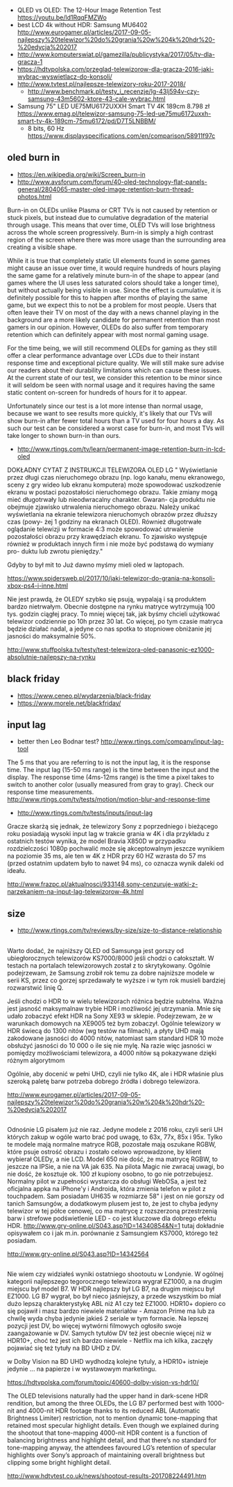 - QLED vs OLED: The 12-Hour Image Retention Test https://youtu.be/ld1RqqFMZWo
- best LCD 4k without HDR: Samsung MU6402 http://www.eurogamer.pl/articles/2017-09-05-najlepszy%20telewizor%20do%20grania%20w%204k%20hdr%20-%20edycja%202017
- http://www.komputerswiat.pl/gamezilla/publicystyka/2017/05/tv-dla-gracza-1
- https://hdtvpolska.com/przeglad-telewizorow-dla-gracza-2016-jaki-wybrac-wyswietlacz-do-konsoli/
- http://www.tvtest.pl/najlepsze-telewizory-roku-2017-2018/
  - http://www.benchmark.pl/testy_i_recenzje/lg-43lj594v-czy-samsung-43m5602-ktore-43-cale-wybrac.html
- Samsung 75" LED UE75MU6172UXXH Smart TV 4K 189cm 8.798 zł https://www.emag.pl/telewizor-samsung-75-led-ue75mu6172uxxh-smart-tv-4k-189cm-75mu6172/pd/D7T5LNBBM/
  - 8 bits, 60 Hz https://www.displayspecifications.com/en/comparison/58911f97c

## oled burn in

- https://en.wikipedia.org/wiki/Screen_burn-in
- http://www.avsforum.com/forum/40-oled-technology-flat-panels-general/2804065-master-oled-image-retention-burn-thread-photos.html

Burn-in on OLEDs unlike Plasma or CRT TVs is not caused by retention or stuck pixels, but instead due to cumulative degradation of the material through usage. This means that over time, OLED TVs will lose brightness across the whole screen progressively. Burn-in is simply a high contrast region of the screen where there was more usage than the surrounding area creating a visible shape.

While it is true that completely static UI elements found in some games might cause an issue over time, it would require hundreds of hours playing the same game for a relatively minute burn-in of the shape to appear (and games where the UI uses less saturated colors should take a longer time), but without actually being visible in use. Since the effect is cumulative, it is definitely possible for this to happen after months of playing the same game, but we expect this to not be a problem for most people. Users that often leave their TV on most of the day with a news channel playing in the background are a more likely candidate for permanent retention than most gamers in our opinion. However, OLEDs do also suffer from temporary retention which can definitely appear with most normal gaming usage.

For the time being, we will still recommend OLEDs for gaming as they still offer a clear performance advantage over LCDs due to their instant response time and exceptional picture quality. We will still make sure advise our readers about their durability limitations which can cause these issues. At the current state of our test, we consider this retention to be minor since it will seldom be seen with normal usage and it requires having the same static content on-screen for hundreds of hours for it to appear.

Unfortunately since our test is a lot more intense than normal usage, because we want to see results more quickly, it's likely that our TVs will show burn-in after fewer total hours than a TV used for four hours a day. As such our test can be considered a worst case for burn-in, and most TVs will take longer to shown burn-in than ours. 

- http://www.rtings.com/tv/learn/permanent-image-retention-burn-in-lcd-oled

DOKŁADNY CYTAT Z INSTRUKCJI TELEWIZORA OLED LG
" Wyświetlanie przez długi czas nieruchomego obrazu (np. logo kanału, menu ekranowego, sceny z gry wideo lub ekranu komputera) może spowodować uszkodzenie ekranu w postaci pozostałości nieruchomego obrazu. Takie zmiany mogą mieć długotrwały lub nieodwracalny charakter. Gwaran- cja produktu nie obejmuje zjawisko utrwalenia nieruchomego obrazu.
Należy unikać wyświetlania na ekranie telewizora nieruchomych obrazów przez dłuższy czas (powy- żej 1 godziny na ekranach OLED).
Również długotrwałe oglądanie telewizji w formacie 4:3 może spowodować utrwalenie pozostałości obrazu przy krawędziach ekranu.
To zjawisko występuje również w produktach innych firm i nie może być podstawą do wymiany pro- duktu lub zwrotu pieniędzy."

Gdyby to był mit to Już dawno myśmy mieli oled w laptopach.

https://www.spidersweb.pl/2017/10/jaki-telewizor-do-grania-na-konsoli-xbox-ps4-i-inne.html

Nie jest prawdą, że OLEDY szybko się psują, wypalają i są produktem bardzo nietrwałym. Obecnie dostępne na rynku matryce wytrzymują 100 tys. godzin ciągłej pracy. To mniej więcej tak, jak byśmy chcieli użytkować telewizor codziennie po 10h przez 30 lat. Co więcej, po tym czasie matryca będzie działać nadal, a jedyne co nas spotka to stopniowe obniżanie jej jasności do maksymalnie 50%.

http://www.stuffpolska.tv/testy/test-telewizora-oled-panasonic-ez1000-absolutnie-najlepszy-na-rynku

## black friday

- https://www.ceneo.pl/wydarzenia/black-friday
- https://www.morele.net/blackfriday/
## input lag

- better then Leo Bodnar test? http://www.rtings.com/company/input-lag-tool

The 5 ms that you are referring to is not the input lag, it is the response time. The input lag (15-50 ms range) is the time between the input and the display. The response time (4ms-12ms range) is the time a pixel takes to switch to another color (usually measured from gray to gray). Check our response time measurements. http://www.rtings.com/tv/tests/motion/motion-blur-and-response-time

- http://www.rtings.com/tv/tests/inputs/input-lag

Gracze skarżą się jednak, że telewizory Sony z poprzedniego i bieżącego roku posiadają wysoki input lag w trakcie grania w 4K i dla przykładu z ostatnich testów wynika, że model Bravia X850D w przypadku rozdzielczości 1080p pochwalić może się akceptowalnym jeszcze wynikiem na poziomie 35 ms, ale ten w 4K z HDR przy 60 HZ wzrasta do 57 ms (przed ostatnim updatem było to nawet 94 ms), co oznacza wynik daleki od ideału.

http://www.frazpc.pl/aktualnosci/933148,sony-cenzuruje-watki-z-narzekaniem-na-input-lag-telewizorow-4k.html

## size

- http://www.rtings.com/tv/reviews/by-size/size-to-distance-relationship

##

Warto dodać, że najniższy QLED od Samsunga jest gorszy od ubiegłorocznych telewizorów KS7000/8000 jeśli chodzi o całokształt. W testach na portalach telewizorowych został z to skrytykowany. Ogólnie podejrzewam, że Samsung zrobił rok temu za dobre najniższe modele w serii KS, przez co gorzej sprzedawały te wyższe i w tym rok musieli bardziej rozwarstwić linię Q.

Jeśli chodzi o HDR to w wielu telewizorach różnica będzie subtelna. Ważna jest jasność maksymalnaw trybie HDR i możliwość jej utrzymania. Mnie się udało zobaczyć efekt HDR na Sony XE93 w sklepie. Podejrzewam, że w warunkach domowych na XE9005 też bym zobaczył. Ogólnie telewizory w HDR świecą do 1300 nitów (wg testów na filmach), a płyty UHD mają zakodowane jasności do 4000 nitów, natomiast sam standard HDR 10 może obsłużyć jasności do 10 000 o ile się nie mylę. Na razie więc jasności w pomiędzy możliwościami telewizora, a 4000 nitów są pokazywane dzięki różnym algorytmom

Ogólnie, aby docenić w pełni UHD, czyli nie tylko 4K, ale i HDR właśnie plus szeroką paletę barw potrzeba dobrego źródła i dobrego telewizora.

http://www.eurogamer.pl/articles/2017-09-05-najlepszy%20telewizor%20do%20grania%20w%204k%20hdr%20-%20edycja%202017

##

Odnośnie LG pisałem już nie raz. Jedyne modele z 2016 roku, czyli serii UH których zakup w ogóle warto brać pod uwagę, to 63x, 77x, 85x i 95x. Tylko te modele mają normalne matryce RGB, pozostałe mają oszukane RGBW, które psuje ostrość obrazu i zostało celowo wprowadzone, by klient wybierał OLEDy, a nie LCD.
Model 650 nie dość, że ma matrycę RGBW, to jeszcze na IPSie, a nie na VA jak 635. Na pilota Magic nie zwracaj uwagi, bo nie dość, że kosztuje ok. 100 zł kupiony osobno, to go nie potrzebujesz. Normalny pilot w zupełności wystarcza do obsługi WebOSa, a jest też oficjalna appka na iPhone'y i Androida, która zmienia telefon w pilot z touchpadem.
Sam posiadam UH635 w rozmiarze 58" i jest on nie gorszy od tanich Samsungów, a dodatkowym plusem jest to, że jest to chyba jedyny telewizor w tej półce cenowej, co ma matrycę z rozszerzoną przestrzenią barw i strefowe podświetlenie LED - co jest kluczowe dla dobrego efektu HDR.
http://www.gry-online.pl/S043.asp?ID=14340854&N=1 tutaj dokładnie opisywałem co i jak m.in. porównanie z Samsungiem KS7000, którego też posiadam.

http://www.gry-online.pl/S043.asp?ID=14342564

##

Nie wiem czy widziałeś wyniki ostatniego shootoutu w Londynie. W ogólnej kategorii najlepszego tegorocznego telewizora wygrał EZ1000, a na drugim miejscu był model B7. W HDR najlepszy był LG B7, na drugim miejscu był EZ1000. LG B7 wygrał, bo był nieco jaśniejszy, a przede wszystkim bo miał dużo lepszą charakterystykę ABL niż A1 czy też EZ1000. HDR10+ dopiero co się pojawił i masz bardzo niewiele materiałów - Amazon Prime ma lub za chwilę wyda chyba jedynie jakieś 2 seriale w tym formacie. Na lepszej pozycji jest DV, bo więcej wytwórni filmowych ogłosiło swoje zaangażowanie w DV. Samych tytułów DV też jest obecnie więcej niż w HDR10+, choć też jest ich bardzo niewiele - Netflix ma ich kilka, zaczęły pojawiać się też tytuły na BD UHD z DV.

w Dolby Vision na BD UHD wydhodzą kolejne tytuly, a HDR10+ istnieje jedynie ... na papierze i w wystawowym marketingu.

https://hdtvpolska.com/forum/topic/40600-dolby-vision-vs-hdr10/

The OLED televisions naturally had the upper hand in dark-scene HDR rendition, but among the three OLEDs, the LG B7 performed best with 1000-nit and 4000-nit HDR footage thanks to its reduced ABL (Automatic Brightness Limiter) restriction, not to mention dynamic tone-mapping that retained most specular highlight details. Even though we explained during the shootout that tone-mapping 4000-nit HDR content is a function of balancing brightness and highlight detail, and that there’s no standard for tone-mapping anyway, the attendees favoured LG’s retention of specular highlights over Sony’s approach of maintaining overall brightness but clipping some bright highlight detail.

http://www.hdtvtest.co.uk/news/shootout-results-201708224491.htm